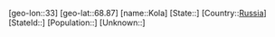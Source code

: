 ﻿---
location: [68.87,33]
type: City
tags:
- geo/City


SpocWebEntityId: 31541
isDeleted: false
confidential: public

---
[geo-lon::33]
[geo-lat::68.87]
[name::Kola]
[State::]
[Country::[Russia](geo/Continent/Europe/Russia.md)]
[StateId::]
[Population::]
[Unknown::]

